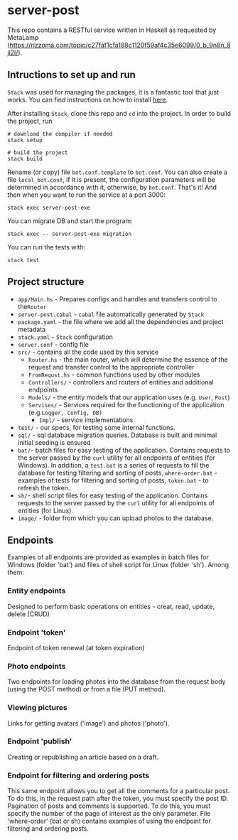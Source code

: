# server-post

This repo contains a RESTful service written in Haskell as requested by MetaLamp (https://rizzoma.com/topic/c27faf1cfa188c1120f59af4c35e6099/0_b_9n8n_8jl2l/).


## Intructions to set up and run

`Stack` was used for managing the packages, it is a fantastic tool that just works. You can find instructions on how to install [here](https://docs.haskellstack.org/en/stable/install_and_upgrade/).

After installing `Stack`, clone this repo and `cd` into the project. In order to build the project, run
```
# download the compiler if needed
stack setup 

# build the project
stack build 
```
Rename (or copy) file `bot.conf.template` to `bot.conf`. You can also create a file `local_bot.conf`, if it is present, the configuration parameters will be determined in accordance with it, otherwise, by `bot.conf`.
That's it! And then when you want to run the service at a port 3000:
```
stack exec server-post-exe
```
You can migrate DB and start the program:
```
stack exec -- server-post-exe migration
```

You can run the tests with:
```
stack test
```

## Project structure

- `app/Main.hs` - Prepares configs and handles and transfers control to the`Router`
- `server-post.cabal` - `cabal` file automatically generated by `Stack`
- `package.yaml` - the file where we add all the dependencies and project metadata
- `stack.yaml` - `Stack` configuration
- `server.conf` - config file
- `src/` - contains all the code used by this service
    - `Router.hs` - the main router, which will determine the essence of the request and transfer control to the appropriate controller
	- `FromRequst.hs` - common functions used by other modules
    - `Controllers/` - controllers and routers of entities and additional endpoints
    - `Models/` - the entity models that our application uses (e.g. `User`, `Post`)
    - `Servises/` - Services required for the functioning of the application (e.g.`Logger, Config, DB)` 
      - `Impl/` - service implementations
- `test/` - our specs, for testing some internal functions. 
- `sql/` - sql database migration queries. Database is built and minimal initial seeding is ensured
- `bat/`- batch files for easy testing of the application. Contains requests to the server passed by the `curl` utility for all endpoints of entities (for Windows). In addition, a `test.bat` is a series of requests to fill the database for testing filtering and sorting of posts, `where-order.bat` - examples of tests for filtering and sorting of posts, `token.bat` - to refresh the token.
- `sh/`- shell script files for easy testing of the application. Contains requests to the server passed by the `curl` utility for all endpoints of entities (for Linux).
- `image/` - folder from which you can upload photos to the database.


## Endpoints

Examples of all endpoints are provided as examples in batch files for Windows (folder 'bat') and files of shell script for Linux (folder 'sh'). Among them:

### Entity endpoints

Designed to perform basic operations on entities - creat, read, update, delete (CRUD)

### Endpoint 'token'

Endpoint of token renewal (at token expiration)

### Photo endpoints

Two endpoints for loading photos into the database from the request body (using the POST method) or from a file (PUT method).

### Viewing pictures

Links for getting avatars ('image') and photos ('photo').

### Endpoint 'publish'

Сreating or republishing an article based on a draft.

### Endpoint for filtering and ordering posts

This same endpoint allows you to get all the comments for a particular post. To do this, in the request path after the token, you must specify the post ID.
Pagination of posts and comments is supported. To do this, you must specify the number of the page of interest as the only parameter.
File 'where-order' (bat or sh) contains examples of using the endpoint for filtering and ordering posts.






 

